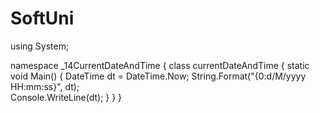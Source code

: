 # SoftUni

using System;


namespace _14CurrentDateAndTime
{
    class currentDateAndTime
    {
        static void Main()
        {
            DateTime dt = DateTime.Now;
            String.Format("{0:d/M/yyyy HH:mm:ss}", dt);            
            Console.WriteLine(dt); 
        }
    }
}
